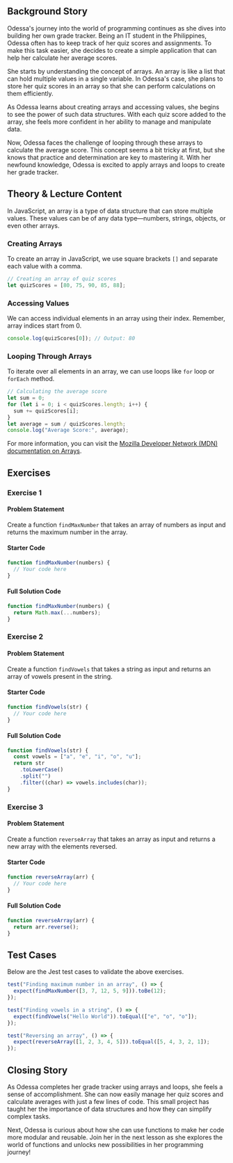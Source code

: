## Background Story

Odessa's journey into the world of programming continues as she dives into building her own grade tracker. Being an IT student in the Philippines, Odessa often has to keep track of her quiz scores and assignments. To make this task easier, she decides to create a simple application that can help her calculate her average scores.

She starts by understanding the concept of arrays. An array is like a list that can hold multiple values in a single variable. In Odessa's case, she plans to store her quiz scores in an array so that she can perform calculations on them efficiently.

As Odessa learns about creating arrays and accessing values, she begins to see the power of such data structures. With each quiz score added to the array, she feels more confident in her ability to manage and manipulate data.

Now, Odessa faces the challenge of looping through these arrays to calculate the average score. This concept seems a bit tricky at first, but she knows that practice and determination are key to mastering it. With her newfound knowledge, Odessa is excited to apply arrays and loops to create her grade tracker.

## Theory & Lecture Content

In JavaScript, an array is a type of data structure that can store multiple values. These values can be of any data type—numbers, strings, objects, or even other arrays.

### Creating Arrays

To create an array in JavaScript, we use square brackets `[]` and separate each value with a comma.

```js
// Creating an array of quiz scores
let quizScores = [80, 75, 90, 85, 88];
```

### Accessing Values

We can access individual elements in an array using their index. Remember, array indices start from 0.

```js
console.log(quizScores[0]); // Output: 80
```

### Looping Through Arrays

To iterate over all elements in an array, we can use loops like `for` loop or `forEach` method.

```js
// Calculating the average score
let sum = 0;
for (let i = 0; i < quizScores.length; i++) {
  sum += quizScores[i];
}
let average = sum / quizScores.length;
console.log("Average Score:", average);
```

For more information, you can visit the [Mozilla Developer Network (MDN) documentation on Arrays](https://developer.mozilla.org/en-US/docs/Web/JavaScript/Reference/Global_Objects/Array).

## Exercises

### Exercise 1

#### Problem Statement

Create a function `findMaxNumber` that takes an array of numbers as input and returns the maximum number in the array.

#### Starter Code

```js
function findMaxNumber(numbers) {
  // Your code here
}
```

#### Full Solution Code

```js
function findMaxNumber(numbers) {
  return Math.max(...numbers);
}
```

### Exercise 2

#### Problem Statement

Create a function `findVowels` that takes a string as input and returns an array of vowels present in the string.

#### Starter Code

```js
function findVowels(str) {
  // Your code here
}
```

#### Full Solution Code

```js
function findVowels(str) {
  const vowels = ["a", "e", "i", "o", "u"];
  return str
    .toLowerCase()
    .split("")
    .filter((char) => vowels.includes(char));
}
```

### Exercise 3

#### Problem Statement

Create a function `reverseArray` that takes an array as input and returns a new array with the elements reversed.

#### Starter Code

```js
function reverseArray(arr) {
  // Your code here
}
```

#### Full Solution Code

```js
function reverseArray(arr) {
  return arr.reverse();
}
```

## Test Cases

Below are the Jest test cases to validate the above exercises.

```js
test("Finding maximum number in an array", () => {
  expect(findMaxNumber([3, 7, 12, 5, 9])).toBe(12);
});

test("Finding vowels in a string", () => {
  expect(findVowels("Hello World")).toEqual(["e", "o", "o"]);
});

test("Reversing an array", () => {
  expect(reverseArray([1, 2, 3, 4, 5])).toEqual([5, 4, 3, 2, 1]);
});
```

## Closing Story

As Odessa completes her grade tracker using arrays and loops, she feels a sense of accomplishment. She can now easily manage her quiz scores and calculate averages with just a few lines of code. This small project has taught her the importance of data structures and how they can simplify complex tasks.

Next, Odessa is curious about how she can use functions to make her code more modular and reusable. Join her in the next lesson as she explores the world of functions and unlocks new possibilities in her programming journey!
